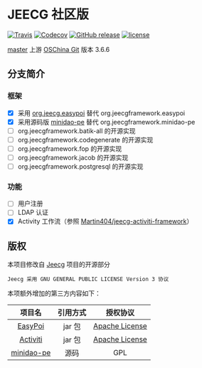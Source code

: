 JEECG 社区版
====

[![Travis](https://img.shields.io/travis/kinosang/jeecg-ce.svg)](https://travis-ci.org/kinosang/jeecg-ce)
[![Codecov](https://img.shields.io/codecov/c/github/kinosang/jeecg-ce.svg)](https://codecov.io/gh/kinosang/jeecg-ce)
[![GitHub release](https://img.shields.io/github/release/kinosang/jeecg-ce.svg)](https://github.com/kinosang/jeecg-ce/releases/latest)
[![license](https://img.shields.io/github/license/kinosang/jeecg-ce.svg)](https://github.com/kinosang/jeecg-ce/blob/jeecg-ce/LICENSE)

[master](https://github.com/uulm/jeecg-activiti/tree/master) 上游 [OSChina Git](http://git.oschina.net/jeecg/jeecg) 版本 3.6.6

## 分支简介

### 框架

 * [X] 采用 [org.jeecg.easypoi](https://search.maven.org/#search%7Cga%7C1%7Corg.jeecg.easypoi) 替代 org.jeecgframework.easypoi
 * [X] 采用源码版 [minidao-pe](https://git.oschina.net/jeecg/minidao-pe.git) 替代 org.jeecgframework.minidao-pe
 * [ ] org.jeecgframework.batik-all 的开源实现
 * [ ] org.jeecgframework.codegenerate 的开源实现
 * [ ] org.jeecgframework.fop 的开源实现
 * [ ] org.jeecgframework.jacob 的开源实现
 * [ ] org.jeecgframework.postgresql 的开源实现

### 功能

 * [ ] 用户注册
 * [ ] LDAP 认证
 * [X] Activity 工作流（参照 [Martin404/jeecg-activiti-framework](https://github.com/Martin404/jeecg-activiti-framework)）

## 版权

本项目修改自 [Jeecg](https://git.oschina.net/jeecg/jeecg) 项目的开源部分

	Jeecg 采用 GNU GENERAL PUBLIC LICENSE Version 3 协议

本项额外增加的第三方内容如下：

| 项目名 | 引用方式 | 授权协议 |
|:-:|:-:|:-:|
| [EasyPoi](https://git.oschina.net/jueyue/easypoi) | jar 包 | [Apache License](https://git.oschina.net/jueyue/easypoi/raw/master/LICENSE) |
| [Activiti](https://github.com/Activiti/Activiti) | jar 包 | [Apache License](https://www.activiti.org/about#faq-107--2) |
| [minidao-pe](https://git.oschina.net/jeecg/minidao-pe) | 源码 | GPL |
